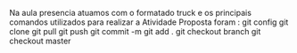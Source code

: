 Na aula presencia atuamos com o formatado truck e os principais comandos utilizados para realizar a Atividade Proposta foram :
git config 
git clone 
git pull
git push
git commit -m 
git add . 
git checkout branch
git checkout master
